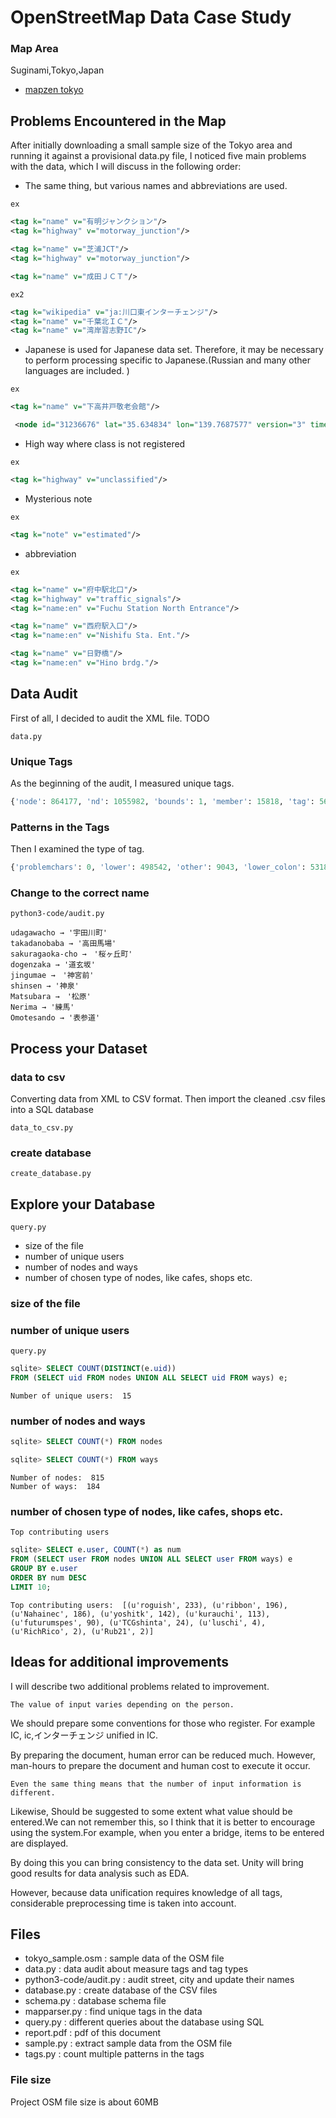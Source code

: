 # OpenStreetMap Data Case Study

### Map Area
Suginami,Tokyo,Japan

- [mapzen tokyo](https://mapzen.com/data/metro-extracts/metro/tokyo_japan/)

## Problems Encountered in the Map
After initially downloading a small sample size of the Tokyo area and running it against a provisional data.py file, I noticed five main problems with the data, which I will discuss in the following order:

<!-- まずは小さいデータを使用して、問題点を把握してみる。 -->
<!-- osmをxmlに変換する -->

- The same thing, but various names and abbreviations are used.

`ex`

```xml
<tag k="name" v="有明ジャンクション"/>
<tag k="highway" v="motorway_junction"/>

<tag k="name" v="芝浦JCT"/>
<tag k="highway" v="motorway_junction"/>

<tag k="name" v="成田ＪＣＴ"/>
```

`ex2`

```xml
<tag k="wikipedia" v="ja:川口東インターチェンジ"/>
<tag k="name" v="千葉北ＩＣ"/>
<tag k="name" v="湾岸習志野IC"/>
```

- Japanese is used for Japanese data set. Therefore, it may be necessary to perform processing specific to Japanese.(Russian and many other languages are included.
)

`ex`

```xml
<tag k="name" v="下高井戸敬老会館"/>

 <node id="31236676" lat="35.634834" lon="139.7687577" version="3" timestamp="2014-12-07T22:38:59Z" changeset="27322515" uid="571410" user="Павел Гетманцев"/>
```

- High way where class is not registered

`ex`

```xml
<tag k="highway" v="unclassified"/>
```

- Mysterious note

`ex`

```xml
<tag k="note" v="estimated"/>
```

- abbreviation

`ex`

```xml
<tag k="name" v="府中駅北口"/>
<tag k="highway" v="traffic_signals"/>
<tag k="name:en" v="Fuchu Station North Entrance"/>

<tag k="name" v="西府駅入口"/>
<tag k="name:en" v="Nishifu Sta. Ent."/>

<tag k="name" v="日野橋"/>
<tag k="name:en" v="Hino brdg."/>
```

## Data Audit
First of all, I decided to audit the XML file.
TODO

`data.py`

### Unique Tags
As the beginning of the audit, I measured unique tags.

```py
{'node': 864177, 'nd': 1055982, 'bounds': 1, 'member': 15818, 'tag': 560767, 'relation': 791, 'way': 171563, 'osm': 1}
```

### Patterns in the Tags
Then I examined the type of tag.

```py
{'problemchars': 0, 'lower': 498542, 'other': 9043, 'lower_colon': 53182}
```

### Change to the correct name

`python3-code/audit.py`

```
udagawacho → '宇田川町'
takadanobaba → '高田馬場'
sakuragaoka-cho →　'桜ヶ丘町'
dogenzaka → '道玄坂'
jingumae →　'神宮前'
shinsen → '神泉'
Matsubara →　'松原'
Nerima → '練馬'
Omotesando → '表参道'
```

## Process your Dataset

### data to csv
Converting data from XML to CSV format. Then import the cleaned .csv files into a SQL database

`data_to_csv.py`

### create database

`create_database.py`

## Explore your Database

`query.py`

- size of the file
- number of unique users
- number of nodes and ways
- number of chosen type of nodes, like cafes, shops etc.


### size of the file
### number of unique users

`query.py`

```sql
sqlite> SELECT COUNT(DISTINCT(e.uid))          
FROM (SELECT uid FROM nodes UNION ALL SELECT uid FROM ways) e;
```

```
Number of unique users:  15
```

### number of nodes and ways

```sql
sqlite> SELECT COUNT(*) FROM nodes
```

```sql
sqlite> SELECT COUNT(*) FROM ways
```

```
Number of nodes:  815
Number of ways:  184
```

### number of chosen type of nodes, like cafes, shops etc.

`Top contributing users`

```sql
sqlite> SELECT e.user, COUNT(*) as num
FROM (SELECT user FROM nodes UNION ALL SELECT user FROM ways) e
GROUP BY e.user
ORDER BY num DESC
LIMIT 10;
```

```
Top contributing users:  [(u'roguish', 233), (u'ribbon', 196), (u'Nahainec', 186), (u'yoshitk', 142), (u'kurauchi', 113), (u'futurumspes', 90), (u'TCGshinta', 24), (u'luschi', 4), (u'RichRico', 2), (u'Rub21', 2)]
```

## Ideas for additional improvements

I will describe two additional problems related to improvement.

`The value of input varies depending on the person.`

We should prepare some conventions for those who register. For example IC, ic,インターチェンジ unified in IC.

By preparing the document, human error can be reduced much. However, man-hours to prepare the document and human cost to execute it occur.

`Even the same thing means that the number of input information is different.`

Likewise, Should be suggested to some extent what value should be entered.We can not remember this, so I think that it is better to encourage using the system.For example, when you enter a bridge, items to be entered are displayed.

By doing this you can bring consistency to the data set. Unity will bring good results for data analysis such as EDA.

However, because data unification requires knowledge of all tags, considerable preprocessing time is taken into account.

## Files

- tokyo_sample.osm : sample data of the OSM file
- data.py : data audit about measure tags and tag types
- python3-code/audit.py : audit street, city and update their names
- database.py : create database of the CSV files
- schema.py : database schema file
- mapparser.py : find unique tags in the data
- query.py : different queries about the database using SQL
- report.pdf : pdf of this document
- sample.py : extract sample data from the OSM file
- tags.py : count multiple patterns in the tags

### File size
Project OSM file size is about 60MB
